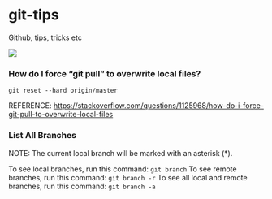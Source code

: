 # git-tips
Github, tips, tricks etc

![](http://gabsferreira.com/content/images/2021/01/guia-git-e-github-37585.png)

### How do I force “git pull” to overwrite local files?
```
git reset --hard origin/master
```
REFERENCE: https://stackoverflow.com/questions/1125968/how-do-i-force-git-pull-to-overwrite-local-files


### List All Branches
NOTE: The current local branch will be marked with an asterisk (*).

To see local branches, run this command:
```git branch```
To see remote branches, run this command:
```git branch -r```
To see all local and remote branches, run this command:
```git branch -a```
